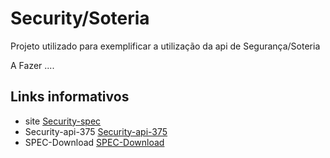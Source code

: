# Security/Soteria
Projeto utilizado para exemplificar a utilização da api de Segurança/Soteria

A Fazer ....
## Links informativos

* site [Security-spec](https://javaee.github.io/security-spec/)
* Security-api-375 [Security-api-375](http://jcp.org/en/jsr/detail?id=375)
* SPEC-Download [SPEC-Download](https://jcp.org/aboutJava/communityprocess/final/jsr375/index.html)
